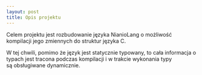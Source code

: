 ```yaml
---
layout: post
title: Opis projektu
---
```

Celem projektu jest rozbudowanie języka NianioLang o możliwość kompilacji jego zmiennych do struktur języka C.

W tej chwili, pomimo że język jest statycznie typowany, to cała informacja o typach jest tracona podczas kompilacji i w trakcie wykonania 
typy są obsługiwane dynamicznie.
